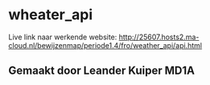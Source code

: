 # wheater_api

Live link naar werkende website: http://25607.hosts2.ma-cloud.nl/bewijzenmap/periode1.4/fro/weather_api/api.html

## Gemaakt door Leander Kuiper MD1A
